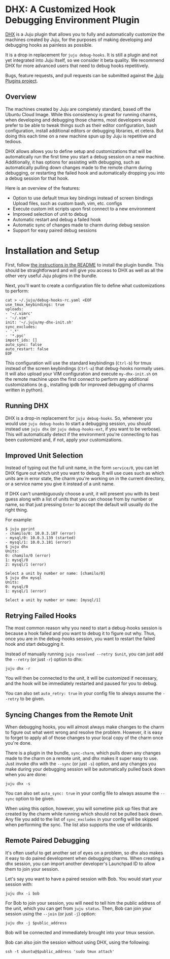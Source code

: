 # DHX: A Customized Hook Debugging Environment Plugin

[DHX](https://github.com/juju/plugins/blob/master/juju-dhx) is a Juju plugin
that allows you to fully and automatically customize the machines created by
Juju, for the purposes of making developing and debugging hooks as painless as
possible.

It is a drop in replacement for `juju debug-hooks`. It is still a plugin and
not yet integrated into Juju itself, so we consider it beta quality. We
recommend DHX for more advanced users that need to debug hooks repetitively.

Bugs, feature requests, and pull requests can be submitted against the [Juju
Plugins project](https://github.com/juju/plugins).

## Overview

The machines created by Juju are completely standard, based off the Ubuntu Cloud
Image.  While this consistency is great for running charms, when developing and
debugging those charms, most developers would prefer to be able to tweak things
such as their editor configuration, bash configuration, install additional
editors or debugging libraries, et cetera.  But doing this each time on a new
machine spun up by Juju is repetitive and tedious.

DHX allows allows you to define setup and customizations that will be
automatically run the first time you start a debug session on a new machine.
Additionally, it has options for assisting with debugging, such as
automatically pulling down changes made to the remote charm during debugging,
or restarting the failed hook and automatically dropping you into a debug
session for that hook.

Here is an overview of the features:

- Option to use default tmux key bindings instead of screen bindings Upload files, such as custom bash, vim, etc. configs
- Execute custom init scripts upon first connect to a new environment
- Improved selection of unit to debug
- Automatic restart and debug a failed hook
- Automatic sync of changes made to charm during debug session
- Support for easy paired debug sessions

# Installation and Setup

First, follow [the instructions in the
README](https://github.com/juju/plugins#install) to install the plugin bundle.
This should be straightforward and will give you access to DHX as well as all
the other very useful Juju plugins in the bundle.

Next, you'll want to create a configuration file to define what
customizations to perform:

    cat > ~/.juju/debug-hooks-rc.yaml <EOF
    use_tmux_keybindings: true
    uploads:
    - '~/.vimrc'
    - '~/.vim'
    init: '~/.juju/my-dhx-init.sh'
    sync_excludes:
    - '.*'
    - '*.pyc'
    import_ids: []
    auto_sync: false
    auto_restart: false
    EOF

This configuration will use the standard keybindings (`Ctrl-b`) for tmux instead
of the screen keybindings (`Ctrl-a`) that debug-hooks normally uses.  It will
also upload your VIM configuration and execute `my-dhx-init.sh` on the remote
machine upon the first connect to perform any additional customizations (e.g.,
installing ipdb for improved debugging of charms written in python).

## Running DHX

DHX is a drop-in replacement for `juju debug-hooks`.  So, whenever you would use
`juju debug-hooks` to start a debugging session, you should instead use `juju
dhx` (or `juju debug-hooks-ext`, if you want to be verbose).  This will
automatically detect if the environment you're connecting to has been
customized and, if not, apply your customizations.

## Improved Unit Selection

Instead of typing out the full unit name, in the form `service/0`, you can let
DHX figure out which unit you want to debug.  It will use cues such as which
units are in error state, the charm you're working on in the current
directory, or a service name you give it instead of a unit name.

If DHX can't unambiguously choose a unit, it will present you with its best
guess along with a list of units that you can choose from by number or name, so
that just pressing `Enter` to accept the default will usually do the right
thing.

For example:

    $ juju pprint
    - chamilo/0: 10.0.3.107 (error)
    - mysql/0: 10.0.3.139 (started)
    - mysql/1: 10.0.3.181 (error)
    $ juju dhx
    Units:
    0: chamilo/0 (error)
    1: mysql/0
    2: mysql/1 (error)

    Select a unit by number or name: [chamilo/0]
    $ juju dhx mysql
    Units:
    0: mysql/0
    1: mysql/1 (error)

    Select a unit by number or name: [mysql/1]

## Retrying Failed Hooks

The most common reason why you need to start a debug-hooks session is because a
hook failed and you want to debug it to figure out why.  Thus, once you are in
the debug-hooks session, you want to restart the failed hook and start debugging
it.

Instead of manually running `juju resolved --retry $unit`, you can just add the
`--retry` (or just `-r`) option to dhx:

    juju dhx -r

You will then be connected to the unit, it will be customized if necessary, and
the hook will be immediately restarted and paused for you to debug.

You can also set `auto_retry: true` in your config file to always assume the
`--retry` to be given.

## Syncing Changes from the Remote Unit

When debugging hooks, you will almost always make changes to the charm to figure
out what went wrong and resolve the problem.  However, it is easy to forget to
apply all of those changes to your local copy of the charm once you're
done.

There is a plugin in the bundle, `sync-charm`, which pulls down any changes made
to the charm on a remote unit, and dhx makes it super easy to use. Just invoke
dhx with the `--sync` (or just `-s`) option, and any changes you make during
your debugging session will be automatically pulled back down when you are done:

    juju dhx -s

You can also set `auto_sync: true` in your config file to always assume the
`--sync` option to be given.

When using this option, however, you will sometime pick up files that are
created by the charm while running which should not be pulled back down. Any
file you add to the list of `sync_excludes` in your config will be skipped when
performing the sync.  The list also supports the use of wildcards.

## Remote Paired Debugging

It's often useful to get another set of eyes on a problem, so dhx also
makes it easy to do paired development when debugging charms.  When creating a
dhx session, you can import another developer's Launchpad ID to allow them
to join your session.

Let's say you want to have a paired session with Bob.  You would start your
session with:

    juju dhx -i bob

For Bob to join your session, you will need to tell him the public address of
the unit, which you can get from `juju status`.  Then, Bob can join your session
using the `--join` (or just `-j`) option:

    juju dhx -j $public_address

Bob will be connected and immediately brought into your tmux session.

Bob can also join the session without using DHX, using the following:

    ssh -t ubuntu@$public_address 'sudo tmux attach'
